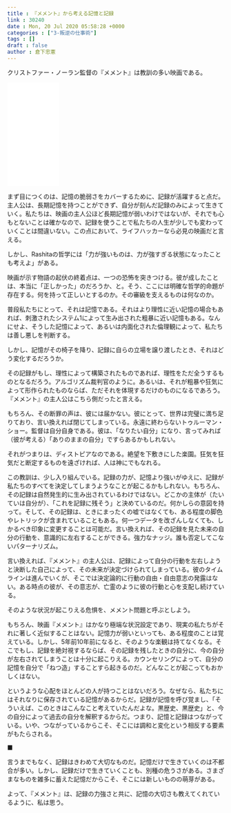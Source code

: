```yaml
---
title : 『メメント』から考える記憶と記録
link : 30240
date : Mon, 20 Jul 2020 05:58:28 +0000
categories : ["3-叛逆の仕事術"]
tags : []
draft : false
author : 倉下忠憲
---
```


クリストファー・ノーラン監督の『メメント』は教訓の多い映画である。

<iframe style="width:120px;height:240px;" marginwidth="0" marginheight="0" scrolling="no" frameborder="0" src="//rcm-fe.amazon-adsystem.com/e/cm?lt1=_blank&bc1=000000&IS2=1&bg1=FFFFFF&fc1=000000&lc1=0000FF&t=rashita1000-22&language=ja_JP&o=9&p=8&l=as4&m=amazon&f=ifr&ref=as_ss_li_til&asins=B00FIWMXSC&linkId=94cd469d892e2403e7e8ecc948cfeab5"></iframe>

まず目につくのは、記憶の脆弱さをカバーするために、記録が活躍すると点だ。主人公は、長期記憶を持つことができず、自分が刻んだ記録のみによって生きていく。私たちは、映画の主人公ほど長期記憶が弱いわけではないが、それでも心もとないことは確かなので、記録を使うことで私たちの人生が少しでも変わっていくことは間違いない。この点において、ライフハッカーなら必見の映画だと言える。

しかし、Rashitaの哲学には「力が強いものは、力が強すぎる状態になったことも考えよ」がある。

映画が示す物語の起伏の終着点は、一つの恐怖を突きつける。彼が成したことは、本当に「正しかった」のだろうか、と。そう、ここには明確な哲学的命題が存在する。何を持って正しいとするのか。その審級を支えるものは何なのか。

普段私たちにとって、それは記憶である。それはより理性に近い記憶の場合もあれば、刺激されたシステム1によって生み出された粗暴に近い記憶もある。なんにせよ、そうした記憶によって、あるいは内面化された倫理観によって、私たちは善し悪しを判断する。

しかし、記憶がその椅子を降り、記録に自らの立場を譲り渡したとき、それはどう変化するだろうか。

その記録がもし、理性によって構築されたものであれば、理性をただ全うするものとなるだろう。アルゴリズム裁判官のように。あるいは、それが粗暴や狂気によって形作られたものならば、ただそれを体現するだけのものになるであろう。『メメント』の主人公はこちら側だったと言える。

もちろん、その断罪の声は、彼には届かない。彼にとって、世界は完璧に満ち足りており、言い換えれば閉じてしまっている。永遠に終わらないトゥルーマン・ショー。監督は自分自身である。彼は、「なりたい自分」になり、言ってみれば（彼が考える）「ありのままの自分」ですらあるかもしれない。

それがつまりは、ディストピアなのである。絶望を下敷きにした楽園。狂気を狂気だと断定するものを遠ざければ、人は神にでもなれる。

この教訓は、少し入り組んでいる。記録の力が、記憶より強いがゆえに、記録が私たちのすべてを決定してしまうようなことが起こるかもしれない。もちろん、その記録は自然発生的に生み出されているわけではない。どこかの主体が（たいていは自分が）、「これを記録に残そう」と決めているのだ。何かしらの意図を持って。そして、その記録は、ときにまったくの嘘ではなくても、ある程度の脚色やレトリックが含まれていることもある。何一つデータを改ざんしなくても、しかるべき印象に変更することは可能だ。言い換えれば、その記録を見た未来の自分の行動を、意識的に左右することができる。強力なナッジ。誰も否定してこないパターナリズム。

言い換えれば、『メメント』の主人公は、記録によって自分の行動を左右しようと決断した自己によって、その未来が決定づけられてしまっている。彼のタイムラインは進んでいくが、そこでは決定論的に行動の自由・自由意志の発露はない。ある時点の彼が、その意志が、亡霊のように彼の行動と心を支配し続けている。

そのような状況が起こりえる危惧を、メメント問題と呼ぶとしよう。

もちろん、映画『メメント』はかなり極端な状況設定であり、現実の私たちがそれに著しく近似することはない。記憶力が弱いといっても、ある程度のことは覚えている。しかし、5年前10年前になると、そのような楽観は持てなくなる。そこでもし、記録を絶対視するならば、その記録を残したときの自分に、今の自分が左右されてしまうことは十分に起こりえる。カウンセリングによって、自分の記憶を自分で「ねつ造」することすら起きるのだ。どんなことが起こってもおかしくはない。

というような心配をほとんどの人が持つことはないだろう。なぜなら、私たちにはそれなりに保存されている記憶があるからだ。記録が記憶を呼び覚まし、「そういえば、このときはこんなこと考えていたんだよな。黒歴史、黒歴史」と、今の自分によって過去の自分を解釈するからだ。つまり、記憶と記録はつながっている。いや、つながっているからこそ、そこには調和と変化という相反する要素がもたらされる。

■

言うまでもなく、記録はきわめて大切なものだ。記憶だけで生きていくのは不都合が多い。しかし、記録だけで生きていくことも、別種の危うさがある。さまざまなものを雑多に蓄えた記憶だからこそ、そこには新しいものの萌芽がある。

よって、『メメント』は、記録の力強さと共に、記憶の大切さも教えてくれているように、私は思う。
